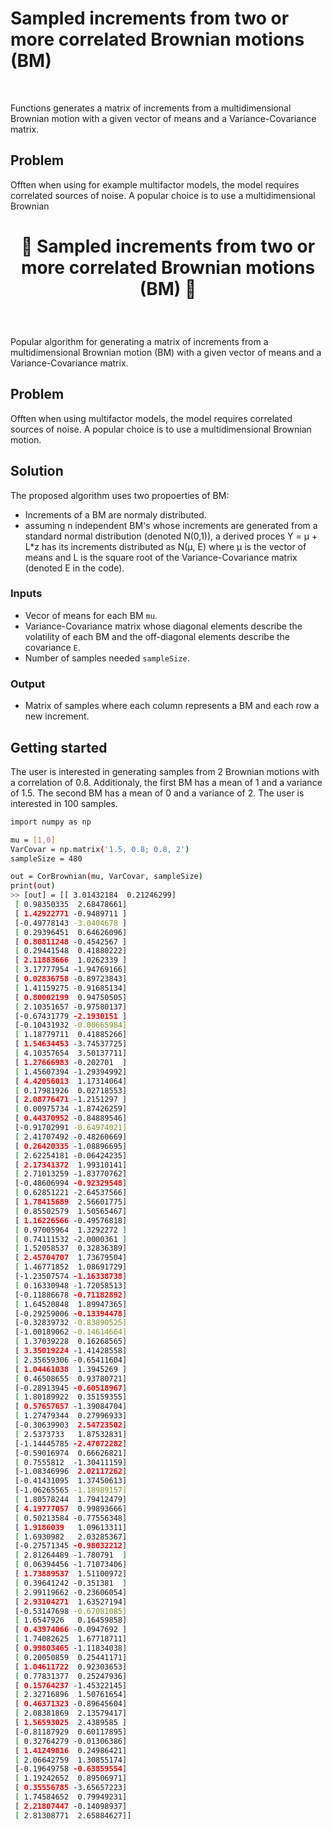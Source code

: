 # Sampled increments from two or more correlated Brownian motions (BM)

</br>

Functions generates a matrix of increments from a multidimensional Brownian motion with a given vector of means and a Variance-Covariance matrix.

## Problem

Offten when using for example multifactor models, the model requires correlated sources of noise. A popular choice is to use a multidimensional Brownian<h1 align="center" style="border-botom: none">
  <b>
    🐍 Sampled increments from two or more correlated Brownian motions (BM) 🐍     
  </b>
</h1>

</br>

Popular algorithm for generating a matrix of increments from a multidimensional Brownian motion (BM) with a given vector of means and a Variance-Covariance matrix.

## Problem

Offten when using multifactor models, the model requires correlated sources of noise. A popular choice is to use a multidimensional Brownian motion.

## Solution

The proposed algorithm uses two propoerties of BM:
-  Increments of a BM are normaly distributed.
-  assuming n independent BM's whose increments are generated from a standard normal distribution (denoted N(0,1)), a derived proces 
Y = μ + L\*z has its increments distributed as N(μ, E) where μ is the vector of means and L is the square root of the Variance-Covariance matrix (denoted E in the code).

### Inputs

- Vecor of means for each BM `mu`.
- Variance-Covariance matrix whose diagonal elements describe the volatility of each BM and the off-diagonal elements describe the covariance `E`.
- Number of samples needed `sampleSize`.

### Output

- Matrix of samples where each column represents a BM and each row a new increment.

## Getting started

The user is interested in generating samples from 2 Brownian motions with a correlation of 0.8. Additionaly, the first BM has a mean of 1 and a variance of 1.5. The second BM has a mean of 0 and a variance of 2. The user is interested in 100 samples.

```bash
import numpy as np

mu = [1,0]
VarCovar = np.matrix('1.5, 0.8; 0.8, 2')
sampleSize = 480

out = CorBrownian(mu, VarCovar, sampleSize)
print(out)
>> [out] = [[ 3.01432184  0.21246299]
 [ 0.98350335  2.68478661]
 [ 1.42922771 -0.9489711 ]
 [-0.49778143 -3.0404678 ]
 [ 0.29396451  0.64626096]
 [ 0.80811248 -0.4542567 ]
 [ 0.29441548  0.41880222]
 [ 2.11883666  1.0262339 ]
 [ 3.17777954 -1.94769166]
 [ 0.02836758 -0.89723843]
 [ 1.41159275 -0.91685134]
 [ 0.80002199  0.94750505]
 [ 2.10351657 -0.97580137]
 [-0.67431779 -2.1930151 ]
 [-0.10431932 -0.00665984]
 [ 1.18779711  0.41885266]
 [ 1.54634453 -3.74537725]
 [ 4.10357654  3.50137711]
 [ 1.27666983 -0.202701  ]
 [ 1.45607394 -1.29394992]
 [ 4.42056013  1.17314064]
 [ 0.17981926  0.02718553]
 [ 2.08776471 -1.2151297 ]
 [ 0.00975734 -1.87426259]
 [ 0.44370952 -0.84889546]
 [-0.91702991 -0.64974021]
 [ 2.41707492 -0.48260669]
 [ 0.26420335 -1.08896695]
 [ 2.62254181 -0.06424235]
 [ 2.17341372  1.99310141]
 [ 2.71013259 -1.83770762]
 [-0.48606994 -0.92329548]
 [ 0.62851221 -2.64537566]
 [ 1.78415689  2.56601775]
 [ 0.85502579  1.50565467]
 [ 1.16226566 -0.49576818]
 [ 0.97005964  1.3292272 ]
 [ 0.74111532 -2.0000361 ]
 [ 1.52058537  0.32836389]
 [ 2.45704707  1.73679504]
 [ 1.46771852  1.08691729]
 [-1.23507574 -1.16338738]
 [ 0.16330948 -1.72058513]
 [-0.11886678 -0.71182892]
 [ 1.64520848  1.89947365]
 [-0.29259006 -0.13394478]
 [-0.32839732 -0.83890525]
 [-1.00189062 -0.14614664]
 [ 1.37039228  0.16268565]
 [ 3.35019224 -1.41428558]
 [ 2.35659306 -0.65411604]
 [ 1.04461038  1.3945269 ]
 [ 0.46508655  0.93780721]
 [-0.28913945 -0.60518967]
 [ 1.80189922  0.35159355]
 [ 0.57657657 -1.39084704]
 [ 1.27479344  0.27996933]
 [-0.30639903  2.54723502]
 [ 2.5373733   1.87532831]
 [-1.14445785 -2.47072282]
 [-0.59016974  0.66626821]
 [ 0.7555812  -1.30411159]
 [-1.08346996  2.02117262]
 [-0.41431095  1.37450613]
 [-1.06265565 -1.18989157]
 [ 1.80578244  1.79412479]
 [ 4.19777057  0.99893666]
 [ 0.50213584 -0.77556348]
 [ 1.9186039   1.09613311]
 [ 1.6930982   2.03285367]
 [-0.27571345 -0.98032212]
 [ 2.81264489 -1.780791  ]
 [ 0.06394456 -1.71073406]
 [ 1.73889537  1.51100972]
 [ 0.39641242 -0.351381  ]
 [ 2.99119662 -0.23606054]
 [ 2.93104271  1.63527194]
 [-0.53147698 -0.67081085]
 [ 1.6547926   0.16459858]
 [ 0.43974066 -0.0947692 ]
 [ 1.74082625  1.67718711]
 [ 0.99803465 -1.11834038]
 [ 0.20050859  0.25441171]
 [ 1.04611722  0.92303653]
 [ 0.77831377  0.25247936]
 [ 0.15764237 -1.45322145]
 [ 2.32716896  1.50761654]
 [ 0.46371323 -0.89645604]
 [ 2.08381869  2.13579417]
 [ 1.56593025  2.4389585 ]
 [-0.81187929  0.60117895]
 [ 0.32764279 -0.01306386]
 [ 1.41249816  0.24986421]
 [ 2.06642759  1.30855174]
 [-0.19649758 -0.63859554]
 [ 1.19242652  0.89506971]
 [ 0.35556785 -3.65657223]
 [ 1.74584652  0.79949231]
 [ 2.21807447 -0.14098937]
 [ 2.81308771  2.65884627]]
```

